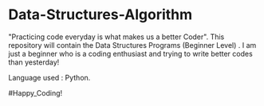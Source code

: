 ﻿# Data-Structures-Algorithm
 "Practicing code everyday is what makes us a better Coder". This repository will contain the Data Structures Programs (Beginner Level) . I am just a beginner who is a coding enthusiast and trying to write better codes than yesterday!

Language used : Python.

#Happy_Coding!
